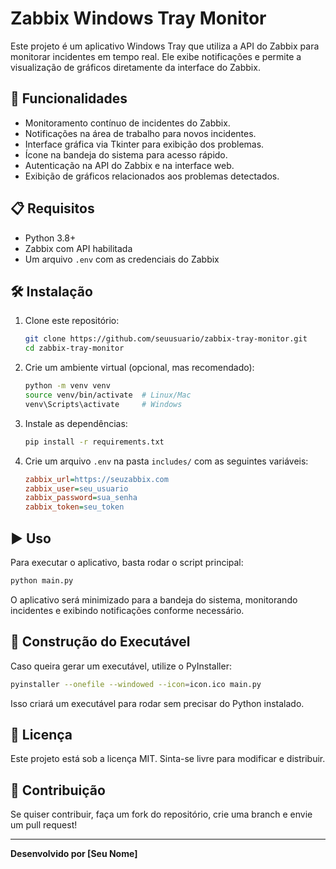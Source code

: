 # Zabbix Windows Tray Monitor

Este projeto é um aplicativo Windows Tray que utiliza a API do Zabbix para monitorar incidentes em tempo real. Ele exibe notificações e permite a visualização de gráficos diretamente da interface do Zabbix.

## 🚀 Funcionalidades
- Monitoramento contínuo de incidentes do Zabbix.
- Notificações na área de trabalho para novos incidentes.
- Interface gráfica via Tkinter para exibição dos problemas.
- Ícone na bandeja do sistema para acesso rápido.
- Autenticação na API do Zabbix e na interface web.
- Exibição de gráficos relacionados aos problemas detectados.

## 📋 Requisitos
- Python 3.8+
- Zabbix com API habilitada
- Um arquivo `.env` com as credenciais do Zabbix

## 🛠 Instalação
1. Clone este repositório:
   ```bash
   git clone https://github.com/seuusuario/zabbix-tray-monitor.git
   cd zabbix-tray-monitor
   ```
2. Crie um ambiente virtual (opcional, mas recomendado):
   ```bash
   python -m venv venv
   source venv/bin/activate  # Linux/Mac
   venv\Scripts\activate     # Windows
   ```
3. Instale as dependências:
   ```bash
   pip install -r requirements.txt
   ```
4. Crie um arquivo `.env` na pasta `includes/` com as seguintes variáveis:
   ```ini
   zabbix_url=https://seuzabbix.com
   zabbix_user=seu_usuario
   zabbix_password=sua_senha
   zabbix_token=seu_token
   ```

## ▶️ Uso
Para executar o aplicativo, basta rodar o script principal:
```bash
python main.py
```
O aplicativo será minimizado para a bandeja do sistema, monitorando incidentes e exibindo notificações conforme necessário.

## 🔧 Construção do Executável
Caso queira gerar um executável, utilize o PyInstaller:
```bash
pyinstaller --onefile --windowed --icon=icon.ico main.py
```
Isso criará um executável para rodar sem precisar do Python instalado.

## 📜 Licença
Este projeto está sob a licença MIT. Sinta-se livre para modificar e distribuir.

## 🤝 Contribuição
Se quiser contribuir, faça um fork do repositório, crie uma branch e envie um pull request!

---
**Desenvolvido por [Seu Nome]**

